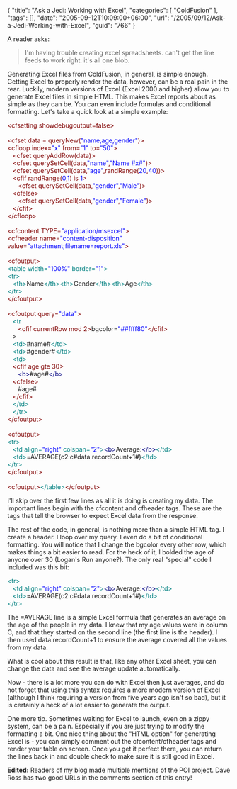 {
	"title": "Ask a Jedi: Working with Excel",
	"categories": [
		"ColdFusion"
	],
	"tags": [],
	"date": "2005-09-12T10:09:00+06:00",
	"url": "/2005/09/12/Ask-a-Jedi-Working-with-Excel",
	"guid": "766"
}

A reader asks:

<blockquote>
I'm having trouble creating excel spreadsheets. can't get the line feeds to work right. it's all one blob.
</blockquote>

Generating Excel files from ColdFusion, in general, is simple enough. Getting Excel to properly render the data, however, can be a real pain in the rear. Luckily, modern versions of Excel (Excel 2000 and higher) allow you to generate Excel files in simple HTML. This makes Excel reports about as simple as they can be. You can even include formulas and conditional formatting. Let's take a quick look at a simple example:

<div class="code"><FONT COLOR=MAROON>&lt;cfsetting showdebugoutput=false&gt;</FONT><br>
<br>
<FONT COLOR=MAROON>&lt;cfset data = queryNew(<FONT COLOR=BLUE>"name,age,gender"</FONT>)&gt;</FONT><br>
<FONT COLOR=MAROON>&lt;cfloop index=<FONT COLOR=BLUE>"x"</FONT> from=<FONT COLOR=BLUE>"1"</FONT> to=<FONT COLOR=BLUE>"50"</FONT>&gt;</FONT><br>
&nbsp;&nbsp;&nbsp;<FONT COLOR=MAROON>&lt;cfset queryAddRow(data)&gt;</FONT><br>
&nbsp;&nbsp;&nbsp;<FONT COLOR=MAROON>&lt;cfset querySetCell(data,<FONT COLOR=BLUE>"name"</FONT>,<FONT COLOR=BLUE>"Name #x#"</FONT>)&gt;</FONT><br>
&nbsp;&nbsp;&nbsp;<FONT COLOR=MAROON>&lt;cfset querySetCell(data,<FONT COLOR=BLUE>"age"</FONT>,randRange(<FONT COLOR=BLUE>20</FONT>,<FONT COLOR=BLUE>40</FONT>))&gt;</FONT><br>
&nbsp;&nbsp;&nbsp;<FONT COLOR=MAROON>&lt;cfif randRange(<FONT COLOR=BLUE>0</FONT>,<FONT COLOR=BLUE>1</FONT>) is<FONT COLOR=BLUE> 1</FONT>&gt;</FONT><br>
&nbsp;&nbsp;&nbsp;&nbsp;&nbsp;&nbsp;<FONT COLOR=MAROON>&lt;cfset querySetCell(data,<FONT COLOR=BLUE>"gender"</FONT>,<FONT COLOR=BLUE>"Male"</FONT>)&gt;</FONT><br>
&nbsp;&nbsp;&nbsp;<FONT COLOR=MAROON>&lt;cfelse&gt;</FONT><br>
&nbsp;&nbsp;&nbsp;&nbsp;&nbsp;&nbsp;<FONT COLOR=MAROON>&lt;cfset querySetCell(data,<FONT COLOR=BLUE>"gender"</FONT>,<FONT COLOR=BLUE>"Female"</FONT>)&gt;</FONT><br>
&nbsp;&nbsp;&nbsp;<FONT COLOR=MAROON>&lt;/cfif&gt;</FONT><br>
<FONT COLOR=MAROON>&lt;/cfloop&gt;</FONT><br>
<br>
<FONT COLOR=MAROON>&lt;cfcontent TYPE=<FONT COLOR=BLUE>"application/msexcel"</FONT>&gt;</FONT><br>
<FONT COLOR=MAROON>&lt;cfheader name=<FONT COLOR=BLUE>"content-disposition"</FONT> value=<FONT COLOR=BLUE>"attachment;filename=report.xls"</FONT>&gt;</FONT>  <br>
<br>
<FONT COLOR=MAROON>&lt;cfoutput&gt;</FONT><br>
<FONT COLOR=TEAL>&lt;table width=<FONT COLOR=BLUE>"100%"</FONT> border=<FONT COLOR=BLUE>"1"</FONT>&gt;</FONT><br>
<FONT COLOR=TEAL>&lt;tr&gt;</FONT><br>
&nbsp;&nbsp;&nbsp;<FONT COLOR=TEAL>&lt;th&gt;</FONT>Name<FONT COLOR=TEAL>&lt;/th&gt;</FONT><FONT COLOR=TEAL>&lt;th&gt;</FONT>Gender<FONT COLOR=TEAL>&lt;/th&gt;</FONT><FONT COLOR=TEAL>&lt;th&gt;</FONT>Age<FONT COLOR=TEAL>&lt;/th&gt;</FONT><br>
<FONT COLOR=TEAL>&lt;/tr&gt;</FONT><br>
<FONT COLOR=MAROON>&lt;/cfoutput&gt;</FONT><br>
<br>
<FONT COLOR=MAROON>&lt;cfoutput query=<FONT COLOR=BLUE>"data"</FONT>&gt;</FONT><br>
&nbsp;&nbsp;&nbsp;<FONT COLOR=TEAL>&lt;tr<br>
&nbsp;&nbsp;&nbsp;&nbsp;&nbsp;&nbsp;<FONT COLOR=MAROON>&lt;cfif currentRow mod 2&gt;</FONT></FONT>bgcolor=<FONT COLOR=BLUE>"##ffff80"</FONT><FONT COLOR=MAROON>&lt;/cfif&gt;</FONT><br>
&nbsp;&nbsp;&nbsp;&gt;<br>
&nbsp;&nbsp;&nbsp;<FONT COLOR=TEAL>&lt;td&gt;</FONT>#name#<FONT COLOR=TEAL>&lt;/td&gt;</FONT><br>
&nbsp;&nbsp;&nbsp;<FONT COLOR=TEAL>&lt;td&gt;</FONT>#gender#<FONT COLOR=TEAL>&lt;/td&gt;</FONT><br>
&nbsp;&nbsp;&nbsp;<FONT COLOR=TEAL>&lt;td&gt;</FONT><br>
&nbsp;&nbsp;&nbsp;<FONT COLOR=MAROON>&lt;cfif age gte 30&gt;</FONT><br>
&nbsp;&nbsp;&nbsp;&nbsp;&nbsp;&nbsp;<FONT COLOR=NAVY>&lt;b&gt;</FONT>#age#<FONT COLOR=NAVY>&lt;/b&gt;</FONT><br>
&nbsp;&nbsp;&nbsp;<FONT COLOR=MAROON>&lt;cfelse&gt;</FONT><br>
&nbsp;&nbsp;&nbsp;&nbsp;&nbsp;&nbsp;#age#<br>
&nbsp;&nbsp;&nbsp;<FONT COLOR=MAROON>&lt;/cfif&gt;</FONT><br>
&nbsp;&nbsp;&nbsp;<FONT COLOR=TEAL>&lt;/td&gt;</FONT><br>
&nbsp;&nbsp;&nbsp;<FONT COLOR=TEAL>&lt;/tr&gt;</FONT><br>
<FONT COLOR=MAROON>&lt;/cfoutput&gt;</FONT><br>
<br>
<FONT COLOR=MAROON>&lt;cfoutput&gt;</FONT><br>
<FONT COLOR=TEAL>&lt;tr&gt;</FONT><br>
&nbsp;&nbsp;&nbsp;<FONT COLOR=TEAL>&lt;td align=<FONT COLOR=BLUE>"right"</FONT> colspan=<FONT COLOR=BLUE>"2"</FONT>&gt;</FONT><FONT COLOR=NAVY>&lt;b&gt;</FONT>Average:<FONT COLOR=NAVY>&lt;/b&gt;</FONT><FONT COLOR=TEAL>&lt;/td&gt;</FONT><br>
&nbsp;&nbsp;&nbsp;<FONT COLOR=TEAL>&lt;td&gt;</FONT>=AVERAGE(c2:c#data.recordCount+1#)<FONT COLOR=TEAL>&lt;/td&gt;</FONT><br>
<FONT COLOR=TEAL>&lt;/tr&gt;</FONT><br>
<FONT COLOR=MAROON>&lt;/cfoutput&gt;</FONT><br>
<br>
<FONT COLOR=MAROON>&lt;cfoutput&gt;</FONT><FONT COLOR=TEAL>&lt;/table&gt;</FONT><FONT COLOR=MAROON>&lt;/cfoutput&gt;</FONT></div>

I'll skip over the first few lines as all it is doing is creating my data. The important lines begin with the cfcontent and cfheader tags. These are the tags that tell the browser to expect Excel data from the response. 

The rest of the code, in general, is nothing more than a simple HTML tag. I create a header. I loop over my query. I even do a bit of conditional formatting. You will notice that I change the bgcolor every other row, which makes things a bit easier to read. For the heck of it, I bolded the age of anyone over 30 (Logan's Run anyone?). The only real "special" code I included was this bit:

<div class="code"><FONT COLOR=TEAL>&lt;tr&gt;</FONT><br>
&nbsp;&nbsp;&nbsp;<FONT COLOR=TEAL>&lt;td align=<FONT COLOR=BLUE>"right"</FONT> colspan=<FONT COLOR=BLUE>"2"</FONT>&gt;</FONT><FONT COLOR=NAVY>&lt;b&gt;</FONT>Average:<FONT COLOR=NAVY>&lt;/b&gt;</FONT><FONT COLOR=TEAL>&lt;/td&gt;</FONT><br>
&nbsp;&nbsp;&nbsp;<FONT COLOR=TEAL>&lt;td&gt;</FONT>=AVERAGE(c2:c#data.recordCount+1#)<FONT COLOR=TEAL>&lt;/td&gt;</FONT><br>
<FONT COLOR=TEAL>&lt;/tr&gt;</FONT></div>

The =AVERAGE line is a simple Excel formula that generates an average on the age of the people in my data. I knew that my age values were in column C, and that they started on the second line (the first line is the header). I then used data.recordCount+1 to ensure the average covered all the values from my data.

What is cool about this result is that, like any other Excel sheet, you can change the data and see the average update automatically.

Now - there is a lot more you can do with Excel then just averages, and do not forget that using this syntax requires a more modern version of Excel (although I think requiring a version from five years ago isn't so bad), but it is certainly a heck of a lot easier to generate the output. 

One more tip. Sometimes waiting for Excel to launch, even on a zippy system, can be a pain. Especially if you are just trying to modify the formatting a bit. One nice thing about the "HTML option" for generating Excel is - you can simply comment out the cfcontent/cfheader tags and render your table on screen. Once you get it perfect there, you can return the lines back in and double check to make sure it is still good in Excel.

<b>Edited:</b> Readers of my blog made multiple mentions of the POI project. Dave Ross has two good URLs in the comments section of this entry!